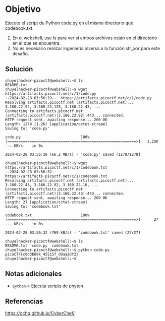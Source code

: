 # Objetivo

Ejecute el script de Python code.py en el mismo directorio que codebook.txt.

1. En el webshell, use ls para ver si ambos archivos están en el directorio en el que se encuentra.
2. No es necesario realizar ingeniería inversa a la función str_xor para este desafío.
## Solución

```
chuyelhacker-picoctf@webshell:~$ ls
README.txt
chuyelhacker-picoctf@webshell:~$ wget https://artifacts.picoctf.net/c/1/code.py
--2024-02-28 03:56:19--  https://artifacts.picoctf.net/c/1/code.py
Resolving artifacts.picoctf.net (artifacts.picoctf.net)... 3.160.22.92, 3.160.22.128, 3.160.22.43, ...
Connecting to artifacts.picoctf.net (artifacts.picoctf.net)|3.160.22.92|:443... connected.
HTTP request sent, awaiting response... 200 OK
Length: 1278 (1.2K) [application/octet-stream]
Saving to: 'code.py'

code.py                           100%[==========================================================>]   1.25K  --.-KB/s    in 0s      

2024-02-28 03:56:19 (66.2 MB/s) - 'code.py' saved [1278/1278]

chuyelhacker-picoctf@webshell:~$ wget https://artifacts.picoctf.net/c/1/codebook.txt
--2024-02-28 03:56:32--  https://artifacts.picoctf.net/c/1/codebook.txt
Resolving artifacts.picoctf.net (artifacts.picoctf.net)... 3.160.22.43, 3.160.22.92, 3.160.22.16, ...
Connecting to artifacts.picoctf.net (artifacts.picoctf.net)|3.160.22.43|:443... connected.
HTTP request sent, awaiting response... 200 OK
Length: 27 [application/octet-stream]
Saving to: 'codebook.txt'

codebook.txt                      100%[==========================================================>]      27  --.-KB/s    in 0s      

2024-02-28 03:56:32 (769 KB/s) - 'codebook.txt' saved [27/27]

chuyelhacker-picoctf@webshell:~$ ls
README.txt  code.py  codebook.txt
chuyelhacker-picoctf@webshell:~$ python code.py
picoCTF{c0d3b00k_455157_d9aa2df2}
chuyelhacker-picoctf@webshell:~$ 
```

## Notas adicionales

- `python`-> Ejecuta scripts de phyton.

## Referencias

https://gchq.github.io/CyberChef/